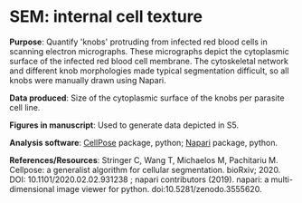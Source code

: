 # SEM: internal cell texture

**Purpose**: Quantify 'knobs' protruding from infected red blood cells in scanning electron micrographs. These micrographs depict the cytoplasmic surface of the infected red blood cell membrane. The cytoskeletal network and different knob morphologies made typical segmentation difficult, so all knobs were manually drawn using Napari.

**Data produced**: Size of the cytoplasmic surface of the knobs per parasite cell line.

**Figures in manuscript**: Used to generate data depicted in S5.

**Analysis software**: [CellPose](https://www.cellpose.org/) package, python; [Napari](https://napari.org/) package, python.

**References/Resources**: Stringer C, Wang T, Michaelos M, Pachitariu M. Cellpose: a generalist algorithm for cellular segmentation. bioRxiv; 2020. DOI: 10.1101/2020.02.02.931238 ; napari contributors (2019). napari: a multi-dimensional image viewer for python. doi:10.5281/zenodo.3555620.